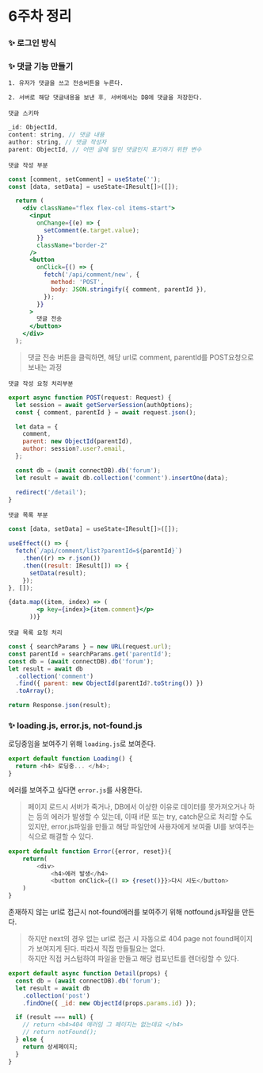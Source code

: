 # 6주차 정리

### ✨ 로그인 방식

### ✨ 댓글 기능 만들기

```css
1. 유저가 댓글을 쓰고 전송버튼을 누른다.

2. 서버로 해당 댓글내용을 보낸 후, 서버에서는 DB에 댓글을 저장한다.
```

`댓글 스키마`

```jsx
_id: ObjectId,
content: string, // 댓글 내용
author: string, // 댓글 작성자
parent: ObjectId, // 어떤 글에 달린 댓글인지 표기하기 위한 변수
```

`댓글 작성 부분`

```jsx
const [comment, setComment] = useState('');
const [data, setData] = useState<IResult[]>([]);

  return (
    <div className="flex flex-col items-start">
      <input
        onChange={(e) => {
          setComment(e.target.value);
        }}
        className="border-2"
      />
      <button
        onClick={() => {
          fetch('/api/comment/new', {
            method: 'POST',
            body: JSON.stringify({ comment, parentId }),
          });
        }}
      >
        댓글 전송
      </button>
    </div>
  );
```

> 댓글 전송 버튼을 클릭하면, 해당 url로 comment, parentId를 POST요청으로 보내는 과정

`댓글 작성 요청 처리부분`

```jsx
export async function POST(request: Request) {
  let session = await getServerSession(authOptions);
  const { comment, parentId } = await request.json();

  let data = {
    comment,
    parent: new ObjectId(parentId),
    author: session?.user?.email,
  };

  const db = (await connectDB).db('forum');
  let result = await db.collection('comment').insertOne(data);

  redirect('/detail');
}
```

`댓글 목록 부분`

```jsx
const [data, setData] = useState<IResult[]>([]);

useEffect(() => {
  fetch(`/api/comment/list?parentId=${parentId}`)
    .then((r) => r.json())
    .then((result: IResult[]) => {
      setData(result);
    });
}, []);

{data.map((item, index) => (
        <p key={index}>{item.comment}</p>
      ))}
```

`댓글 목록 요청 처리`

```jsx
const { searchParams } = new URL(request.url);
const parentId = searchParams.get('parentId');
const db = (await connectDB).db('forum');
let result = await db
  .collection('comment')
  .find({ parent: new ObjectId(parentId?.toString()) })
  .toArray();

return Response.json(result);
```

### ✨ **loading.js, error.js, not-found.js**

로딩중임을 보여주기 위해 `loading.js`로 보여준다.

```javascript
export default function Loading() {
  return <h4> 로딩중... </h4>;
}
```

에러를 보여주고 싶다면 `error.js`를 사용한다.

> 페이지 로드시 서버가 죽거나, DB에서 이상한 이유로 데이터를 못가져오거나 하는 등의 에러가 발생할 수 있는데, 이때 if문 또는 try, catch문으로 처리할 수도 있지만,
> error.js파일을 만들고 해당 파일안에 사용자에게 보여줄 UI를 보여주는 식으로 해결할 수 있다.

```javascript
export default function Error({error, reset}){
    return(
        <div>
            <h4>에러 발생</h4>
            <button onClick={() => {reset()}}>다시 시도</button>
    )
}
```

존재하지 않는 url로 접근시 not-found에러를 보여주기 위해 notfound.js파일을 만든다.

> 하지만 next의 경우 없는 url로 접근 시 자동으로 404 page not found페이지가 보여지게 된다. 따라서 직접 만들필요는 없다. <br/>
> 하지만 직접 커스텀하여 파일을 만들고 해당 컴포넌트를 렌더링할 수 있다.

```javascript
export default async function Detail(props) {
  const db = (await connectDB).db('forum');
  let result = await db
    .collection('post')
    .findOne({ _id: new ObjectId(props.params.id) });

  if (result === null) {
    // return <h4>404 에러임 그 페이지는 없는데요 </h4>
    // return notFound();
  } else {
    return 상세페이지;
  }
}
```
